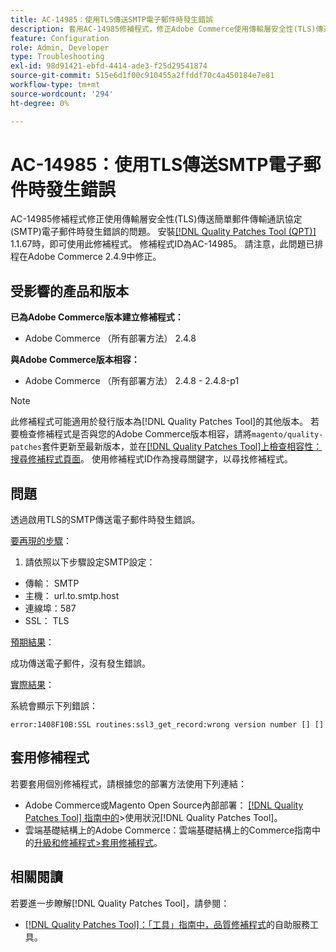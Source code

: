 ```yaml
---
title: AC-14985：使用TLS傳送SMTP電子郵件時發生錯誤
description: 套用AC-14985修補程式，修正Adobe Commerce使用傳輸層安全性(TLS)傳送簡單郵件傳輸通訊協定(SMTP)電子郵件時發生錯誤的問題。
feature: Configuration
role: Admin, Developer
type: Troubleshooting
exl-id: 98d91421-ebfd-4414-ade3-f25d29541874
source-git-commit: 515e6d1f00c910455a2ffddf70c4a450184e7e81
workflow-type: tm+mt
source-wordcount: '294'
ht-degree: 0%

---
```


# AC-14985：使用TLS傳送SMTP電子郵件時發生錯誤

AC-14985修補程式修正使用傳輸層安全性(TLS)傳送簡單郵件傳輸通訊協定(SMTP)電子郵件時發生錯誤的問題。 安裝[[!DNL Quality Patches Tool (QPT)]](/help/tools/quality-patches-tool/quality-patches-tool-to-self-serve-quality-patches.md) 1.1.67時，即可使用此修補程式。 修補程式ID為AC-14985。 請注意，此問題已排程在Adobe Commerce 2.4.9中修正。

## 受影響的產品和版本

**已為Adobe Commerce版本建立修補程式：**

* Adobe Commerce （所有部署方法） 2.4.8

**與Adobe Commerce版本相容：**

* Adobe Commerce （所有部署方法） 2.4.8 - 2.4.8-p1

>[!NOTE]
>
>此修補程式可能適用於發行版本為[!DNL Quality Patches Tool]的其他版本。 若要檢查修補程式是否與您的Adobe Commerce版本相容，請將`magento/quality-patches`套件更新至最新版本，並在[[!DNL Quality Patches Tool]上檢查相容性：搜尋修補程式頁面](https://experienceleague.adobe.com/tools/commerce-quality-patches/index.html?lang=zh-Hant)。 使用修補程式ID作為搜尋關鍵字，以尋找修補程式。

## 問題

透過啟用TLS的SMTP傳送電子郵件時發生錯誤。

<u>要再現的步驟</u>：

1. 請依照以下步驟設定SMTP設定：
* 傳輸： SMTP
* 主機： url.to.smtp.host
* 連線埠：587
* SSL： TLS

<u>預期結果</u>：

成功傳送電子郵件，沒有發生錯誤。

<u>實際結果</u>：

系統會顯示下列錯誤：

```
error:1408F10B:SSL routines:ssl3_get_record:wrong version number [] []
```

## 套用修補程式

若要套用個別修補程式，請根據您的部署方法使用下列連結：

* Adobe Commerce或Magento Open Source內部部署： [[!DNL Quality Patches Tool] 指南中的](/help/tools/quality-patches-tool/usage.md)>使用狀況[!DNL Quality Patches Tool]。
* 雲端基礎結構上的Adobe Commerce：雲端基礎結構上的Commerce指南中的[升級和修補程式>套用修補程式](https://experienceleague.adobe.com/docs/commerce-cloud-service/user-guide/develop/upgrade/apply-patches.html?lang=zh-Hant)。

## 相關閱讀

若要進一步瞭解[!DNL Quality Patches Tool]，請參閱：

* [[!DNL Quality Patches Tool]：「工具」指南中，品質修補程式](/help/tools/quality-patches-tool/quality-patches-tool-to-self-serve-quality-patches.md)的自助服務工具。
